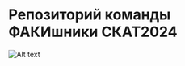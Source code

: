 # Репозиторий команды ФАКИшники СКАТ2024
<img
  src="/Image.png"
  alt="Alt text"
  title="Optional title"
  style="display: inline-block; margin: 0 auto; max-width: 300px">